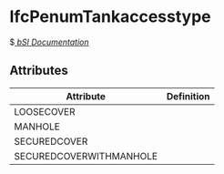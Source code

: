 IfcPenumTankaccesstype
======================
$[ _bSI
Documentation_](https://standards.buildingsmart.org/IFC/DEV/IFC4_2/FINAL/HTML/schema//pset/penum_tankaccesstype.htm)


Attributes
----------
| Attribute               | Definition   |
|-------------------------|--------------|
| LOOSECOVER              |              |
| MANHOLE                 |              |
| SECUREDCOVER            |              |
| SECUREDCOVERWITHMANHOLE |              |
